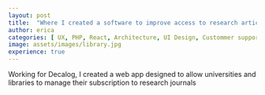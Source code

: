 ```yaml
---
layout: post
title:  "Where I created a software to improve access to research articles"
author: erica
categories: [ UX, PHP, React, Architecture, UI Design, Custommer support and training, Hiring and training， Project Management ]
image: assets/images/library.jpg
experience: true
---
```


Working for Decalog, I created a web app designed to allow universities and libraries to manage their subscription to research journals


